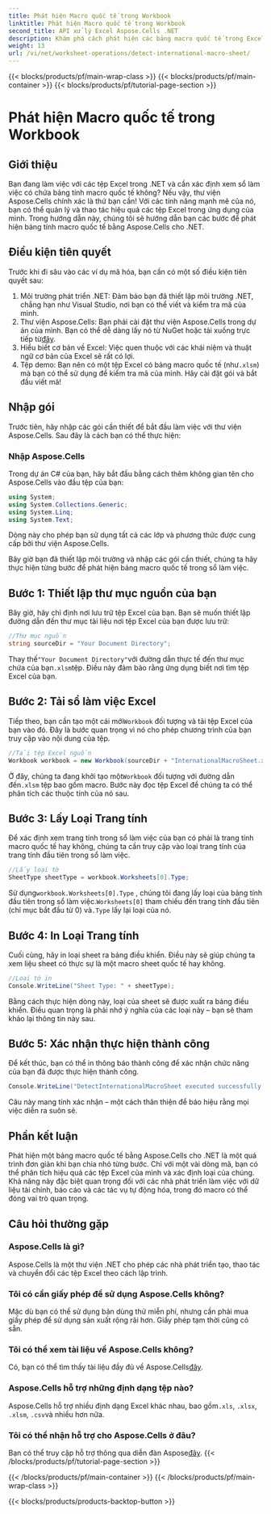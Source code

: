 ```yaml
---
title: Phát hiện Macro quốc tế trong Workbook
linktitle: Phát hiện Macro quốc tế trong Workbook
second_title: API xử lý Excel Aspose.Cells .NET
description: Khám phá cách phát hiện các bảng macro quốc tế trong Excel bằng Aspose.Cells cho .NET với hướng dẫn từng bước chi tiết này. Hoàn hảo cho các nhà phát triển.
weight: 13
url: /vi/net/worksheet-operations/detect-international-macro-sheet/
---
```


{{< blocks/products/pf/main-wrap-class >}}
{{< blocks/products/pf/main-container >}}
{{< blocks/products/pf/tutorial-page-section >}}

# Phát hiện Macro quốc tế trong Workbook

## Giới thiệu
Bạn đang làm việc với các tệp Excel trong .NET và cần xác định xem sổ làm việc có chứa bảng tính macro quốc tế không? Nếu vậy, thư viện Aspose.Cells chính xác là thứ bạn cần! Với các tính năng mạnh mẽ của nó, bạn có thể quản lý và thao tác hiệu quả các tệp Excel trong ứng dụng của mình. Trong hướng dẫn này, chúng tôi sẽ hướng dẫn bạn các bước để phát hiện bảng tính macro quốc tế bằng Aspose.Cells cho .NET.
## Điều kiện tiên quyết
Trước khi đi sâu vào các ví dụ mã hóa, bạn cần có một số điều kiện tiên quyết sau:
1. Môi trường phát triển .NET: Đảm bảo bạn đã thiết lập môi trường .NET, chẳng hạn như Visual Studio, nơi bạn có thể viết và kiểm tra mã của mình.
2.  Thư viện Aspose.Cells: Bạn phải cài đặt thư viện Aspose.Cells trong dự án của mình. Bạn có thể dễ dàng lấy nó từ NuGet hoặc tải xuống trực tiếp từ[đây](https://releases.aspose.com/cells/net/).
3. Hiểu biết cơ bản về Excel: Việc quen thuộc với các khái niệm và thuật ngữ cơ bản của Excel sẽ rất có lợi.
4.  Tệp demo: Bạn nên có một tệp Excel có bảng macro quốc tế (như`.xlsm`) mà bạn có thể sử dụng để kiểm tra mã của mình.
Hãy cài đặt gói và bắt đầu viết mã!
## Nhập gói
Trước tiên, hãy nhập các gói cần thiết để bắt đầu làm việc với thư viện Aspose.Cells. Sau đây là cách bạn có thể thực hiện:
### Nhập Aspose.Cells
Trong dự án C# của bạn, hãy bắt đầu bằng cách thêm không gian tên cho Aspose.Cells vào đầu tệp của bạn:
```csharp
using System;
using System.Collections.Generic;
using System.Linq;
using System.Text;
```
Dòng này cho phép bạn sử dụng tất cả các lớp và phương thức được cung cấp bởi thư viện Aspose.Cells.

Bây giờ bạn đã thiết lập môi trường và nhập các gói cần thiết, chúng ta hãy thực hiện từng bước để phát hiện bảng macro quốc tế trong sổ làm việc.
## Bước 1: Thiết lập thư mục nguồn của bạn
Bây giờ, hãy chỉ định nơi lưu trữ tệp Excel của bạn. Bạn sẽ muốn thiết lập đường dẫn đến thư mục tài liệu nơi tệp Excel của bạn được lưu trữ:
```csharp
//Thư mục nguồn
string sourceDir = "Your Document Directory";
```
 Thay thế`"Your Document Directory"`với đường dẫn thực tế đến thư mục chứa của bạn`.xlsm`tệp. Điều này đảm bảo rằng ứng dụng biết nơi tìm tệp Excel của bạn.
## Bước 2: Tải sổ làm việc Excel
 Tiếp theo, bạn cần tạo một cái mới`Workbook` đối tượng và tải tệp Excel của bạn vào đó. Đây là bước quan trọng vì nó cho phép chương trình của bạn truy cập vào nội dung của tệp.
```csharp
//Tải tệp Excel nguồn
Workbook workbook = new Workbook(sourceDir + "InternationalMacroSheet.xlsm");
```
 Ở đây, chúng ta đang khởi tạo một`Workbook` đối tượng với đường dẫn đến`.xlsm` tệp bao gồm macro. Bước này đọc tệp Excel để chúng ta có thể phân tích các thuộc tính của nó sau.
## Bước 3: Lấy Loại Trang tính
Để xác định xem trang tính trong sổ làm việc của bạn có phải là trang tính macro quốc tế hay không, chúng ta cần truy cập vào loại trang tính của trang tính đầu tiên trong sổ làm việc.
```csharp
//Lấy loại tờ
SheetType sheetType = workbook.Worksheets[0].Type;
```
 Sử dụng`workbook.Worksheets[0].Type` , chúng tôi đang lấy loại của bảng tính đầu tiên trong sổ làm việc.`Worksheets[0]` tham chiếu đến trang tính đầu tiên (chỉ mục bắt đầu từ 0) và`.Type` lấy lại loại của nó.
## Bước 4: In Loại Trang tính
Cuối cùng, hãy in loại sheet ra bảng điều khiển. Điều này sẽ giúp chúng ta xem liệu sheet có thực sự là một macro sheet quốc tế hay không.
```csharp
//Loại tờ in
Console.WriteLine("Sheet Type: " + sheetType);
```
Bằng cách thực hiện dòng này, loại của sheet sẽ được xuất ra bảng điều khiển. Điều quan trọng là phải nhớ ý nghĩa của các loại này – bạn sẽ tham khảo lại thông tin này sau.
## Bước 5: Xác nhận thực hiện thành công
Để kết thúc, bạn có thể in thông báo thành công để xác nhận chức năng của bạn đã được thực hiện thành công.
```csharp
Console.WriteLine("DetectInternationalMacroSheet executed successfully.");
```
Câu này mang tính xác nhận – một cách thân thiện để báo hiệu rằng mọi việc diễn ra suôn sẻ.
## Phần kết luận
Phát hiện một bảng macro quốc tế bằng Aspose.Cells cho .NET là một quá trình đơn giản khi bạn chia nhỏ từng bước. Chỉ với một vài dòng mã, bạn có thể phân tích hiệu quả các tệp Excel của mình và xác định loại của chúng. Khả năng này đặc biệt quan trọng đối với các nhà phát triển làm việc với dữ liệu tài chính, báo cáo và các tác vụ tự động hóa, trong đó macro có thể đóng vai trò quan trọng. 
## Câu hỏi thường gặp
### Aspose.Cells là gì?
Aspose.Cells là một thư viện .NET cho phép các nhà phát triển tạo, thao tác và chuyển đổi các tệp Excel theo cách lập trình.
### Tôi có cần giấy phép để sử dụng Aspose.Cells không?
Mặc dù bạn có thể sử dụng bản dùng thử miễn phí, nhưng cần phải mua giấy phép để sử dụng sản xuất rộng rãi hơn. Giấy phép tạm thời cũng có sẵn.
### Tôi có thể xem tài liệu về Aspose.Cells không?
Có, bạn có thể tìm thấy tài liệu đầy đủ về Aspose.Cells[đây](https://reference.aspose.com/cells/net/).
### Aspose.Cells hỗ trợ những định dạng tệp nào?
 Aspose.Cells hỗ trợ nhiều định dạng Excel khác nhau, bao gồm`.xls`, `.xlsx`, `.xlsm`, `.csv`và nhiều hơn nữa.
### Tôi có thể nhận hỗ trợ cho Aspose.Cells ở đâu?
 Bạn có thể truy cập hỗ trợ thông qua diễn đàn Aspose[đây](https://forum.aspose.com/c/cells/9).
{{< /blocks/products/pf/tutorial-page-section >}}

{{< /blocks/products/pf/main-container >}}
{{< /blocks/products/pf/main-wrap-class >}}

{{< blocks/products/products-backtop-button >}}
